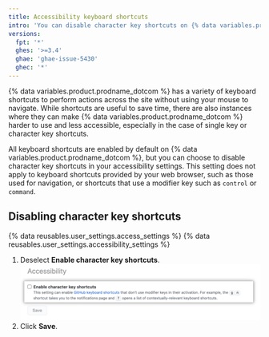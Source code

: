 ```yaml
---
title: Accessibility keyboard shortcuts
intro: 'You can disable character key shortcuts on {% data variables.product.prodname_dotcom %} in your accessibility settings.'
versions:
  fpt: '*'
  ghes: '>=3.4'
  ghae: 'ghae-issue-5430'
  ghec: '*'
---
```


{% data variables.product.prodname_dotcom %} has a variety of keyboard shortcuts to perform actions across the site without using your mouse to navigate. While shortcuts are useful to save time, there are also instances where they can make {% data variables.product.prodname_dotcom %} harder to use and less accessible, especially in the case of single key or character key shortcuts.

All keyboard shortcuts are enabled by default on {% data variables.product.prodname_dotcom %}, but you can choose to disable character key shortcuts in your accessibility settings. This setting does not apply to keyboard shortcuts provided by your web browser, such as those used for navigation, or shortcuts that use a modifier key such as `control` or `command`.

## Disabling character key shortcuts

{% data reusables.user_settings.access_settings %}
{% data reusables.user_settings.accessibility_settings %}
1. Deselect **Enable character key shortcuts**. 
   ![Disable character key shortcuts](/assets/images/help/settings/disable-character-key-shortcuts.png)
2. Click **Save**.